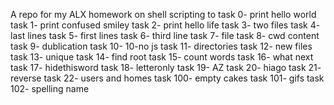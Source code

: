 A repo for my ALX homework on shell scripting to 
task 0- print hello world
task 1- print confused smiley
task 2- print hello life
task 3- two files
task 4- last lines
task 5- first lines
task 6- third line
task 7- file
task 8- cwd content
task 9- dublication
task 10- 10-no js
task 11- directories
task 12- new files
task 13- unique
task 14- find root
task 15- count words
task 16- what next
task 17- hidethisword
task 18- letteronly
task 19- AZ
task 20- hiago
task 21- reverse
task 22- users and homes
task 100- empty cakes
task 101- gifs
task 102- spelling name
